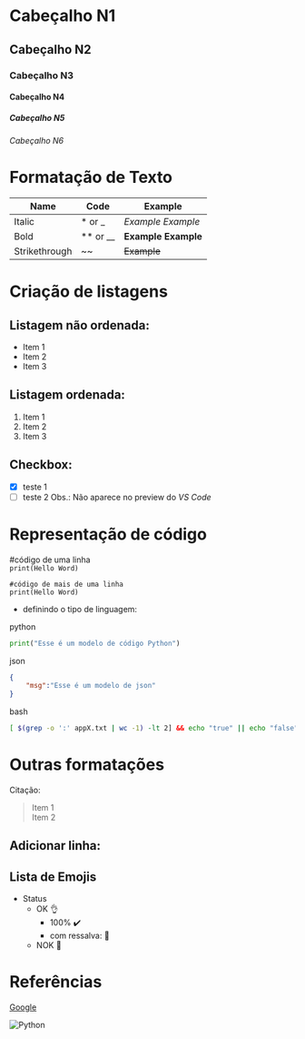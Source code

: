 # Cabeçalho N1
## Cabeçalho N2
### Cabeçalho N3
#### Cabeçalho N4
##### Cabeçalho N5
###### Cabeçalho N6

# Formatação de Texto

| Name | Code | Example |
| ---- | ---- | ------- |
| Italic | * or _ | *Example* _Example_ |
| Bold | ** or __ | **Example** __Example__ |
| Strikethrough | ~~ | ~~Example~~ |

# Criação de listagens
## Listagem não ordenada:
* Item 1
* Item 2
* Item 3

## Listagem ordenada:
1. Item 1
2. Item 2
3. Item 3

## Checkbox:
- [X] teste 1
- [ ] teste 2
Obs.: Não aparece no preview do _VS Code_

# Representação de código
#código de uma linha \
`print(Hello Word)` 

```
#código de mais de uma linha
print(Hello Word) 
```

- definindo o tipo de linguagem: 

python
```python
print("Esse é um modelo de código Python") 
```
json
```json
{
    "msg":"Esse é um modelo de json"
}
```
bash
```bash
[ $(grep -o ':' appX.txt | wc -1) -lt 2] && echo "true" || echo "false"
```

# Outras formatações

Citação:
> Item 1 \
> Item 2

Adicionar linha:
---

## Lista de Emojis
* Status
    * OK :ok_hand: 
        * 100% :heavy_check_mark:
        * com ressalva: :eyes:
    * NOK :poop:

# Referências


[Google](https://www.google.com.br)

![Python](https://img.shields.io/badge/python-3670A0?style=for-the-badge&logo=python&logoColor=ffdd54)


